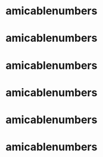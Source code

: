 # amicablenumbers
# amicablenumbers
# amicablenumbers
# amicablenumbers
# amicablenumbers
# amicablenumbers
